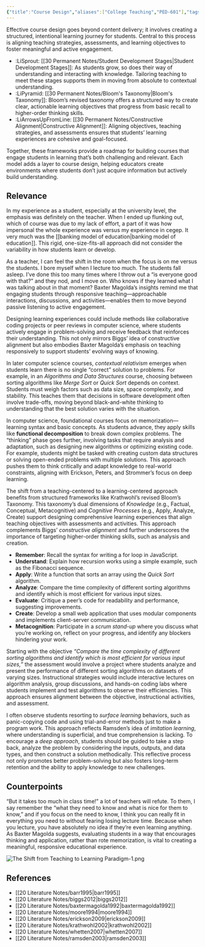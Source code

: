 ```yaml
---
{"title":"Course Design","aliases":["College Teaching","PED-601"],"tags":["pedagogy","course-design","🪴"],"created":"2019-10-04","modified":"2024-11-10","dg-publish":true,"permalink":"/30-permanent-notes/course-design/","dgPassFrontmatter":true,"updated":"2024-11-10"}
---
```



Effective course design goes beyond content delivery; it involves creating a structured, intentional learning journey for students. Central to this process is aligning teaching strategies, assessments, and learning objectives to foster meaningful and active engagement.

- :LiSprout: [[30 Permanent Notes/Student Development Stages\|Student Development Stages]]: As students grow, so does their way of understanding and interacting with knowledge. Tailoring teaching to meet these stages supports them in moving from absolute to contextual understanding.
- :LiPyramid: [[30 Permanent Notes/Bloom's Taxonomy\|Bloom's Taxonomy]]: Bloom’s revised taxonomy offers a structured way to create clear, actionable learning objectives that progress from basic recall to higher-order thinking skills.
- :LiArrowsUpFromLine: [[30 Permanent Notes/Constructive Alignment\|Constructive Alignment]]: Aligning objectives, teaching strategies, and assessments ensures that students’ learning experiences are cohesive and goal-focused.

Together, these frameworks provide a roadmap for building courses that engage students in learning that’s both challenging and relevant. Each model adds a layer to course design, helping educators create environments where students don’t just acquire information but actively build understanding.

## Relevance

In my experience as a student, especially at the university level, the emphasis was definitely on the teacher. When I ended up flunking out, which of course was due to my lack of effort, a part of it was how impersonal the whole experience was versus my experience in cegep. It very much was the [[banking model of education\|banking model of education]]. This rigid, one-size-fits-all approach did not consider the variability in how students learn or develop.

As a teacher, I can feel the shift in the room when the focus is on me versus the students. I bore myself when I lecture too much. The students fall asleep. I’ve done this too many times where I throw out a “is everyone good with that?” and they nod, and I move on. Who knows if they learned what I was talking about in that moment? Baxter Magolda’s insights remind me that engaging students through responsive teaching—approachable interactions, discussions, and activities—enables them to move beyond passive listening to active engagement.

Designing learning experiences could include methods like collaborative coding projects or peer reviews in computer science, where students actively engage in problem-solving and receive feedback that reinforces their understanding. This not only mirrors Biggs’ idea of constructive alignment but also embodies Baxter Magolda’s emphasis on teaching responsively to support students’ evolving ways of knowing.

In later computer science courses, _contextual relativism_ emerges when students learn there is no single “correct” solution to problems. For example, in an _Algorithms and Data Structures_ course, choosing between sorting algorithms like _Merge Sort_ or _Quick Sort_ depends on context. Students must weigh factors such as data size, space complexity, and stability. This teaches them that decisions in software development often involve trade-offs, moving beyond black-and-white thinking to understanding that the best solution varies with the situation.

In computer science, foundational courses focus on memorization—learning syntax and basic concepts. As students advance, they apply skills like **functional decomposition** to break down complex problems. The “thinking” phase goes further, involving tasks that require analysis and adaptation, such as designing new algorithms or optimizing existing code. For example, students might be tasked with creating custom data structures or solving open-ended problems with multiple solutions. This approach pushes them to think critically and adapt knowledge to real-world constraints, aligning with Erickson, Peters, and Strommer’s focus on deep learning.

The shift from a teaching-centered to a learning-centered approach benefits from structured frameworks like Krathwohl’s revised Bloom’s Taxonomy. This taxonomy’s dual dimensions of _Knowledge_ (e.g., Factual, Conceptual, Metacognitive) and _Cognitive Processes_ (e.g., Apply, Analyze, Create) support designing comprehensive learning experiences that align teaching objectives with assessments and activities. This approach complements Biggs’ _constructive alignment_ and further underscores the importance of targeting higher-order thinking skills, such as analysis and creation.

- **Remember**: Recall the syntax for writing a for loop in JavaScript.
- **Understand**: Explain how recursion works using a simple example, such as the Fibonacci sequence.
- **Apply**: Write a function that sorts an array using the _Quick Sort_ algorithm.
- **Analyze**: Compare the time complexity of different sorting algorithms and identify which is most efficient for various input sizes.
- **Evaluate**: Critique a peer’s code for readability and performance, suggesting improvements.
- **Create**: Develop a small web application that uses modular components and implements client-server communication.
- **Metacognition**: Participate in a _scrum stand-up_ where you discuss what you’re working on, reflect on your progress, and identify any blockers hindering your work.

Starting with the objective _“Compare the time complexity of different sorting algorithms and identify which is most efficient for various input sizes,”_ the assessment would involve a project where students analyze and present the performance of different sorting algorithms on datasets of varying sizes. Instructional strategies would include interactive lectures on algorithm analysis, group discussions, and hands-on coding labs where students implement and test algorithms to observe their efficiencies. This approach ensures alignment between the objective, instructional activities, and assessment.

I often observe students resorting to _surface learning_ behaviors, such as panic-copying code and using trial-and-error methods just to make a program work. This approach reflects Ramsden’s idea of _imitation learning_, where understanding is superficial, and true comprehension is lacking. To encourage a _deep approach_, students should be guided to take a step back, analyze the problem by considering the inputs, outputs, and data types, and then construct a solution methodically. This reflective process not only promotes better problem-solving but also fosters long-term retention and the ability to apply knowledge to new challenges.

## Counterpoints

“But it takes too much in class time!” a lot of teachers will refute. To them, I say remember the “what they need to know and what is nice for them to know,” and if you focus on the need to know, I think you can really fit in everything you need to without fearing losing lecture time. Because when you lecture, you have absolutely no idea if they’re even learning anything. As Baxter Magolda suggests, evaluating students in a way that encourages thinking and application, rather than rote memorization, is vital to creating a meaningful, responsive educational experience.

![The Shift from Teaching to Learning Paradigm-1.png](/img/user/00%20System/Assets/The%20Shift%20from%20Teaching%20to%20Learning%20Paradigm-1.png)

## References

- [[20 Literature Notes/barr1995\|barr1995]]
- [[20 Literature Notes/biggs2012\|biggs2012]]
- [[20 Literature Notes/baxtermagolda1992\|baxtermagolda1992]]
- [[20 Literature Notes/moore1994\|moore1994]]
- [[20 Literature Notes/erickson2009\|erickson2009]]
- [[20 Literature Notes/krathwohl2002\|krathwohl2002]]
- [[20 Literature Notes/whetten2007\|whetten2007]]
- [[20 Literature Notes/ramsden2003\|ramsden2003]]
